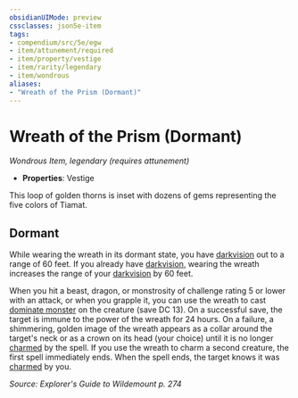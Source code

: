 ```yaml
---
obsidianUIMode: preview
cssclasses: json5e-item
tags:
- compendium/src/5e/egw
- item/attunement/required
- item/property/vestige
- item/rarity/legendary
- item/wondrous
aliases: 
- "Wreath of the Prism (Dormant)"
---
```

# Wreath of the Prism (Dormant)
*Wondrous Item, legendary (requires attunement)*  

- **Properties**: Vestige

This loop of golden thorns is inset with dozens of gems representing the five colors of Tiamat.

## Dormant

While wearing the wreath in its dormant state, you have [darkvision](/compendium/rules/senses.md#darkvision) out to a range of 60 feet. If you already have [darkvision](/compendium/rules/senses.md#darkvision), wearing the wreath increases the range of your [darkvision](/compendium/rules/senses.md#darkvision) by 60 feet.

When you hit a beast, dragon, or monstrosity of challenge rating 5 or lower with an attack, or when you grapple it, you can use the wreath to cast [dominate monster](/compendium/spells/dominate-monster.md) on the creature (save DC 13). On a successful save, the target is immune to the power of the wreath for 24 hours. On a failure, a shimmering, golden image of the wreath appears as a collar around the target's neck or as a crown on its head (your choice) until it is no longer [charmed](/compendium/rules/conditions.md#charmed) by the spell. If you use the wreath to charm a second creature, the first spell immediately ends. When the spell ends, the target knows it was [charmed](/compendium/rules/conditions.md#charmed) by you.

*Source: Explorer's Guide to Wildemount p. 274*